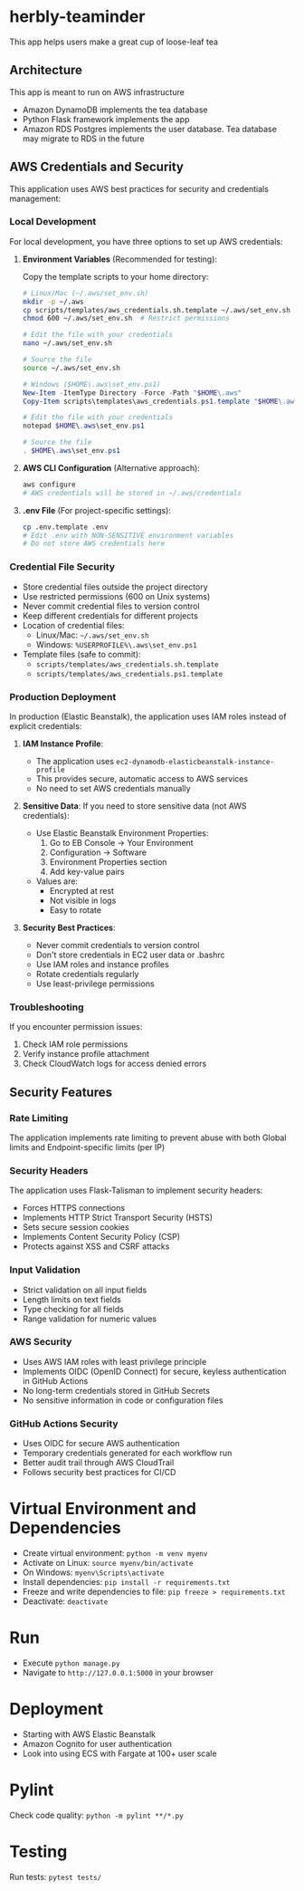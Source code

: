 # herbly-teaminder
This app helps users make a great cup of loose-leaf tea

## Architecture
This app is meant to run on AWS infrastructure
- Amazon DynamoDB implements the tea database
- Python Flask framework implements the app
- Amazon RDS Postgres implements the user database. Tea database may migrate to RDS in the future

## AWS Credentials and Security

This application uses AWS best practices for security and credentials management:

### Local Development
For local development, you have three options to set up AWS credentials:

1. **Environment Variables** (Recommended for testing):
   
   Copy the template scripts to your home directory:

   ```bash
   # Linux/Mac (~/.aws/set_env.sh)
   mkdir -p ~/.aws
   cp scripts/templates/aws_credentials.sh.template ~/.aws/set_env.sh
   chmod 600 ~/.aws/set_env.sh  # Restrict permissions
   
   # Edit the file with your credentials
   nano ~/.aws/set_env.sh
   
   # Source the file
   source ~/.aws/set_env.sh
   ```

   ```powershell
   # Windows ($HOME\.aws\set_env.ps1)
   New-Item -ItemType Directory -Force -Path "$HOME\.aws"
   Copy-Item scripts\templates\aws_credentials.ps1.template "$HOME\.aws\set_env.ps1"
   
   # Edit the file with your credentials
   notepad $HOME\.aws\set_env.ps1
   
   # Source the file
   . $HOME\.aws\set_env.ps1
   ```

2. **AWS CLI Configuration** (Alternative approach):
   ```bash
   aws configure
   # AWS credentials will be stored in ~/.aws/credentials
   ```

3. **.env File** (For project-specific settings):
   ```bash
   cp .env.template .env
   # Edit .env with NON-SENSITIVE environment variables
   # Do not store AWS credentials here
   ```

### Credential File Security
- Store credential files outside the project directory
- Use restricted permissions (600 on Unix systems)
- Never commit credential files to version control
- Keep different credentials for different projects
- Location of credential files:
  - Linux/Mac: `~/.aws/set_env.sh`
  - Windows: `%USERPROFILE%\.aws\set_env.ps1`
- Template files (safe to commit):
  - `scripts/templates/aws_credentials.sh.template`
  - `scripts/templates/aws_credentials.ps1.template`

### Production Deployment
In production (Elastic Beanstalk), the application uses IAM roles instead of explicit credentials:

1. **IAM Instance Profile**:
   - The application uses `ec2-dynamodb-elasticbeanstalk-instance-profile`
   - This provides secure, automatic access to AWS services
   - No need to set AWS credentials manually

2. **Sensitive Data**:
   If you need to store sensitive data (not AWS credentials):
   - Use Elastic Beanstalk Environment Properties:
     1. Go to EB Console → Your Environment
     2. Configuration → Software
     3. Environment Properties section
     4. Add key-value pairs
   - Values are:
     - Encrypted at rest
     - Not visible in logs
     - Easy to rotate

3. **Security Best Practices**:
   - Never commit credentials to version control
   - Don't store credentials in EC2 user data or .bashrc
   - Use IAM roles and instance profiles
   - Rotate credentials regularly
   - Use least-privilege permissions

### Troubleshooting
If you encounter permission issues:
1. Check IAM role permissions
2. Verify instance profile attachment
3. Check CloudWatch logs for access denied errors

## Security Features

### Rate Limiting
The application implements rate limiting to prevent abuse with both Global limits and Endpoint-specific limits (per IP)

### Security Headers
The application uses Flask-Talisman to implement security headers:

- Forces HTTPS connections
- Implements HTTP Strict Transport Security (HSTS)
- Sets secure session cookies
- Implements Content Security Policy (CSP)
- Protects against XSS and CSRF attacks

### Input Validation
- Strict validation on all input fields
- Length limits on text fields
- Type checking for all fields
- Range validation for numeric values

### AWS Security
- Uses AWS IAM roles with least privilege principle
- Implements OIDC (OpenID Connect) for secure, keyless authentication in GitHub Actions
- No long-term credentials stored in GitHub Secrets
- No sensitive information in code or configuration files

### GitHub Actions Security
- Uses OIDC for secure AWS authentication
- Temporary credentials generated for each workflow run
- Better audit trail through AWS CloudTrail
- Follows security best practices for CI/CD

# Virtual Environment and Dependencies
- Create virtual environment: `python -m venv myenv`
- Activate on Linux: `source myenv/bin/activate`
- On Windows: `myenv\Scripts\activate`
- Install dependencies: `pip install -r requirements.txt`
- Freeze and write dependencies to file: `pip freeze > requirements.txt`
- Deactivate: `deactivate`

# Run
- Execute `python manage.py`
- Navigate to `http://127.0.0.1:5000` in your browser

# Deployment
- Starting with AWS Elastic Beanstalk
- Amazon Cognito for user authentication
- Look into using ECS with Fargate at 100+ user scale

# Pylint
Check code quality: `python -m pylint **/*.py`

# Testing
Run tests: `pytest tests/`
